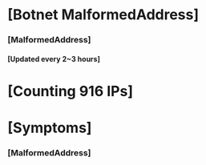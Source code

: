 # [Botnet MalformedAddress]
### [MalformedAddress]
#### [Updated every 2~3 hours]

# [Counting 916 IPs]

# [Symptoms] 
###   [MalformedAddress]
